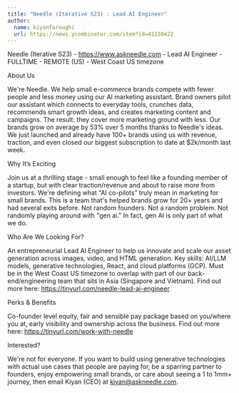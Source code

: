 ```yaml
---
title: "Needle (Iterative S23) : Lead AI Engineer"
author:
  name: kiyanforoughi
  url: https://news.ycombinator.com/item?id=41130422
---
```

Needle (Iterative S23) - <a href="https:&#x2F;&#x2F;www.askneedle.com" rel="nofollow">https:&#x2F;&#x2F;www.askneedle.com</a> - Lead AI Engineer - FULLTIME - REMOTE (US) - West Coast US timezone

About Us

We&#x27;re Needle. We help small e-commerce brands compete with fewer people and less money using our AI marketing assistant. Brand owners pilot our assistant which connects to everyday tools, crunches data, recommends smart growth ideas, and creates marketing content and campaigns. The result: they cover more marketing ground with less. Our brands grow on average by 53% over 5 months thanks to Needle&#x27;s ideas. We just launched and already have 100+ brands using us with revenue, traction, and even closed our biggest subscription to date at $2k&#x2F;month last week.

Why It’s Exciting

Join us at a thrilling stage - small enough to feel like a founding member of a startup, but with clear traction&#x2F;revenue and about to raise more from investors. We&#x27;re defining what “AI co-pilots” truly mean in marketing for small brands. This is a team that&#x27;s helped brands grow for 20+ years and had several exits before. Not random founders. Not a random problem. Not randomly playing around with &quot;gen ai.&quot; In fact, gen AI is only part of what we do.

Who Are We Looking For?

An entrepreneurial Lead AI Engineer to help us innovate and scale our asset generation across images, video, and HTML generation. Key skills: AI&#x2F;LLM models, generative technologies, React, and cloud platforms (GCP). Must be in the West Coast US timezone to overlap with part of our back-end&#x2F;engineering team that sits in Asia (Singapore and Vietnam).
Find out more here: <a href="https:&#x2F;&#x2F;tinyurl.com&#x2F;needle-lead-ai-engineer" rel="nofollow">https:&#x2F;&#x2F;tinyurl.com&#x2F;needle-lead-ai-engineer</a>

Perks &amp; Benefits

Co-founder level equity, fair and sensible pay package based on you&#x2F;where you at, early visibility and ownership across the business.
Find out more here: <a href="https:&#x2F;&#x2F;tinyurl.com&#x2F;work-with-needle" rel="nofollow">https:&#x2F;&#x2F;tinyurl.com&#x2F;work-with-needle</a>

Interested?

We&#x27;re not for everyone. If you want to build using generative technologies with actual use cases that people are paying for, be a sparring partner to founders, enjoy empowering small brands, or care about seeing a 1 to 1mm+ journey, then email Kiyan (CEO) at kiyan@askneedle.com.
